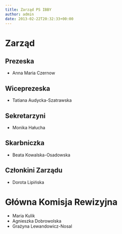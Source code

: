 ```yaml
---
title: Zarząd PS IBBY
author: admin
date: 2013-02-22T20:32:33+00:00
---
```

# Zarząd

## Prezeska

* Anna Maria Czernow

## Wiceprezeska

* Tatiana Audycka-Szatrawska

## Sekretarzyni

* Monika Hałucha

## Skarbniczka

* Beata Kowalska-Osadowska

## Członkini Zarządu

* Dorota Lipińska
 
# Główna Komisja Rewizyjna

* Maria Kulik
* Agnieszka Dobrowolska
* Grażyna Lewandowicz-Nosal
